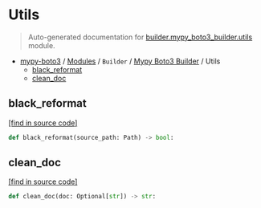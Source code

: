 # Utils

> Auto-generated documentation for [builder.mypy_boto3_builder.utils](https://github.com/vemel/mypy_boto3/blob/master/builder/mypy_boto3_builder/utils.py) module.

- [mypy-boto3](../../README.md#mypy_boto3) / [Modules](../../MODULES.md#mypy-boto3-modules) / `Builder` / [Mypy Boto3 Builder](index.md#mypy-boto3-builder) / Utils
    - [black_reformat](#black_reformat)
    - [clean_doc](#clean_doc)

## black_reformat

[[find in source code]](https://github.com/vemel/mypy_boto3/blob/master/builder/mypy_boto3_builder/utils.py#L58)

```python
def black_reformat(source_path: Path) -> bool:
```

## clean_doc

[[find in source code]](https://github.com/vemel/mypy_boto3/blob/master/builder/mypy_boto3_builder/utils.py#L9)

```python
def clean_doc(doc: Optional[str]) -> str:
```
